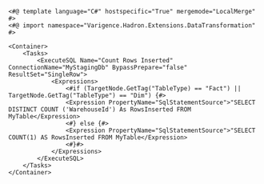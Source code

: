 	<#@ template language="C#" hostspecific="True" mergemode="LocalMerge" #>	<#@ import namespace="Varigence.Hadron.Extensions.DataTransformation" #>		<Container> 		<Tasks>			<ExecuteSQL Name="Count Rows Inserted" ConnectionName="MyStagingDb" BypassPrepare="false" ResultSet="SingleRow">		        <Expressions>					<#if (TargetNode.GetTag("TableType) == "Fact") || TargetNode.GetTag("TableType") == "Dim") {#>					<Expression PropertyName="SqlStatementSource">"SELECT DISTINCT COUNT ('WarehouseId') As RowsInserted FROM MyTable</Expression>		            <#} else {#>					<Expression PropertyName="SqlStatementSource">"SELECT COUNT(1) AS RowsInserted FROM MyTable</Expression>									<#}#>				</Expressions>			</ExecuteSQL>		</Tasks>	</Container>	
